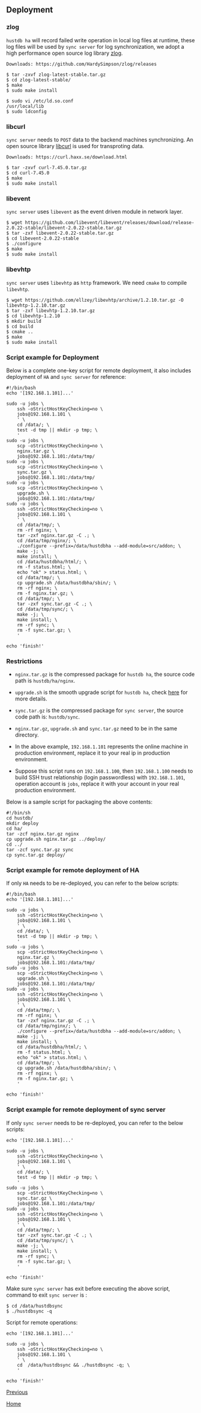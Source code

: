 Deployment
--

### zlog ###

`hustdb ha` will record failed write operation in local log files at runtime, these log files will be used by `sync server` for log synchronization, we adopt a high performance open source log library [zlog](http://hardysimpson.github.io/zlog/).

    Downloads: https://github.com/HardySimpson/zlog/releases

	$ tar -zxvf zlog-latest-stable.tar.gz
	$ cd zlog-latest-stable/
	$ make 
	$ sudo make install

	$ sudo vi /etc/ld.so.conf
	/usr/local/lib
	$ sudo ldconfig

### libcurl ###

`sync server` needs to `POST` data to the backend machines synchronizing. An open source library [libcurl](https://curl.haxx.se) is used for transproting data.

	Downloads: https://curl.haxx.se/download.html

	$ tar -zxvf curl-7.45.0.tar.gz
	$ cd curl-7.45.0
	$ make
	$ sudo make install

### libevent ###

`sync server` uses `libevent` as the event driven module in network layer.

    $ wget https://github.com/libevent/libevent/releases/download/release-2.0.22-stable/libevent-2.0.22-stable.tar.gz
    $ tar -zxf libevent-2.0.22-stable.tar.gz
    $ cd libevent-2.0.22-stable
    $ ./configure
    $ make
    $ sudo make install

### libevhtp ###

`sync server` uses `libevhtp` as `http` framework. We need `cmake` to compile `libevhtp`.

    $ wget https://github.com/ellzey/libevhtp/archive/1.2.10.tar.gz -O libevhtp-1.2.10.tar.gz
    $ tar -zxf libevhtp-1.2.10.tar.gz
    $ cd libevhtp-1.2.10
    $ mkdir build
    $ cd build
    $ cmake ..
    $ make
    $ sudo make install

### Script example for Deployment ###

Below is a complete one-key script for remote deployment, it also includes deployment of `HA` and `sync server` for reference:

    #!/bin/bash
    echo '[192.168.1.101]...'
    
    sudo -u jobs \
        ssh -oStrictHostKeyChecking=no \
        jobs@192.168.1.101 \
        ' \
        cd /data/; \
        test -d tmp || mkdir -p tmp; \
        '
    sudo -u jobs \
        scp -oStrictHostKeyChecking=no \
        nginx.tar.gz \
        jobs@192.168.1.101:/data/tmp/
    sudo -u jobs \
        scp -oStrictHostKeyChecking=no \
        sync.tar.gz \
        jobs@192.168.1.101:/data/tmp/
    sudo -u jobs \
        scp -oStrictHostKeyChecking=no \
        upgrade.sh \
        jobs@192.168.1.101:/data/tmp/
    sudo -u jobs \
        ssh -oStrictHostKeyChecking=no \
        jobs@192.168.1.101 \
        ' \
        cd /data/tmp/; \
        rm -rf nginx; \
        tar -zxf nginx.tar.gz -C .; \
        cd /data/tmp/nginx/; \
        ./configure --prefix=/data/hustdbha --add-module=src/addon; \
        make -j; \
        make install; \
        cd /data/hustdbha/html/; \
        rm -f status.html; \
        echo "ok" > status.html; \
        cd /data/tmp/; \
        cp upgrade.sh /data/hustdbha/sbin/; \
        rm -rf nginx; \
        rm -f nginx.tar.gz; \
        cd /data/tmp/; \
        tar -zxf sync.tar.gz -C .; \
        cd /data/tmp/sync/; \
        make -j; \
        make install; \
        rm -rf sync; \
        rm -f sync.tar.gz; \
        '
    
    echo 'finish!'


### Restrictions ###

* `nginx.tar.gz` is the compressed package for `hustdb ha`, the source code path is `hustdb/ha/nginx`.

* `upgrade.sh` is the smooth upgrade script for `hustdb ha`, check [here](upgrade.md) for more details. 

* `sync.tar.gz` is the compressed package for `sync server`, the source code path is: `hustdb/sync`.

* `nginx.tar.gz`, `upgrade.sh` and `sync.tar.gz` need to be in the same directory. 

* In the above example, `192.168.1.101` represents the online machine in production environment, replace it to your real ip in production environment.

* Suppose this script runs on `192.168.1.100`, then `192.168.1.100` needs to build SSH trust relationship (login passwordless) with `192.168.1.101`, operation account is `jobs`, replace it with your account in your real production environment.

Below is a sample script for packaging the above contents:

    #!/bin/sh
    cd hustdb/
    mkdir deploy
    cd ha/
    tar -zcf nginx.tar.gz nginx
    cp upgrade.sh nginx.tar.gz ../deploy/
    cd ../
    tar -zcf sync.tar.gz sync
    cp sync.tar.gz deploy/

### Script example for remote deployment of HA ###

If only `HA` needs to be re-deployed, you can refer to the below scripts: 

    #!/bin/bash
    echo '[192.168.1.101]...'
    
    sudo -u jobs \
        ssh -oStrictHostKeyChecking=no \
        jobs@192.168.1.101 \
        ' \
        cd /data/; \
        test -d tmp || mkdir -p tmp; \
        '
    sudo -u jobs \
        scp -oStrictHostKeyChecking=no \
        nginx.tar.gz \
        jobs@192.168.1.101:/data/tmp/
    sudo -u jobs \
        scp -oStrictHostKeyChecking=no \
        upgrade.sh \
        jobs@192.168.1.101:/data/tmp/
    sudo -u jobs \
        ssh -oStrictHostKeyChecking=no \
        jobs@192.168.1.101 \
        ' \
        cd /data/tmp/; \
        rm -rf nginx; \
        tar -zxf nginx.tar.gz -C .; \
        cd /data/tmp/nginx/; \
        ./configure --prefix=/data/hustdbha --add-module=src/addon; \
        make -j; \
        make install; \
        cd /data/hustdbha/html/; \
        rm -f status.html; \
        echo "ok" > status.html; \
        cd /data/tmp/; \
        cp upgrade.sh /data/hustdbha/sbin/; \
        rm -rf nginx; \
        rm -f nginx.tar.gz; \
        '
    
    echo 'finish!'

### Script example for remote deployment of sync server ###

If only `sync server` needs to be re-deployed, you can refer to the below scripts: 

    echo '[192.168.1.101]...'
    
    sudo -u jobs \
        ssh -oStrictHostKeyChecking=no \
        jobs@192.168.1.101 \
        ' \
        cd /data/; \
        test -d tmp || mkdir -p tmp; \
        '
    sudo -u jobs \
        scp -oStrictHostKeyChecking=no \
        sync.tar.gz \
        jobs@192.168.1.101:/data/tmp/
    sudo -u jobs \
        ssh -oStrictHostKeyChecking=no \
        jobs@192.168.1.101 \
        ' \
        cd /data/tmp/; \
        tar -zxf sync.tar.gz -C .; \
        cd /data/tmp/sync/; \
        make -j; \
        make install; \
        rm -rf sync; \
        rm -f sync.tar.gz; \
        '
    
    echo 'finish!'

Make sure `sync server` has exit before executing the above script, command to exit `sync server` is :

    $ cd /data/hustdbsync
    $ ./hustdbsync -q

Script for remote operations:

    echo '[192.168.1.101]...'

    sudo -u jobs \
        ssh -oStrictHostKeyChecking=no \
        jobs@192.168.1.101 \
        ' \
        cd  /data/hustdbsync && ./hustdbsync -q; \
        '
    
    echo 'finish!'

[Previous](../ha.md)

[Home](../../index.md)